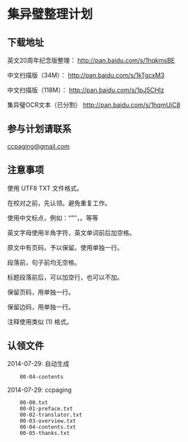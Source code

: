 # 集异璧整理计划

## 下载地址

英文20周年纪念版整理：
http://pan.baidu.com/s/1hqkmsBE

中文扫描版（34M）：
http://pan.baidu.com/s/1kTgcxM3

中文扫描版（118M）：
http://pan.baidu.com/s/1pJ5CHIz

集异璧OCR文本（已分割）
http://pan.baidu.com/s/1hqmUiC8

## 参与计划请联系
<ccpaging@gmail.com>

## 注意事项

使用 UTF8 TXT 文件格式。

在校对之前，先认领。避免重复工作。

使用中文标点，例如：“”‘’，。等等

英文字母使用半角字符，英文单词前后加空格。

原文中有页码，予以保留。使用单独一行。

段落前，句子前均无空格。

标题段落前后，可以加空行，也可以不加。

保留页码，用单独一行。

保留边码，用单独一行。

注释使用类似 (1) 格式。

## 认领文件

2014-07-29: 自动生成

		00-04-contents

2014-07-29: ccpaging

		00-00.txt  
		00-01-preface.txt  
		00-02-translator.txt  
		00-03-overview.txt  
		00-04-contents.txt  
		00-05-thanks.txt  
